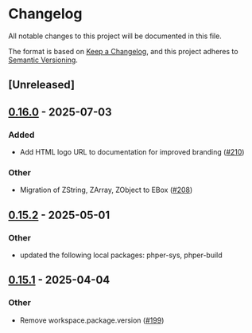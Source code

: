 # Changelog

All notable changes to this project will be documented in this file.

The format is based on [Keep a Changelog](https://keepachangelog.com/en/1.0.0/),
and this project adheres to [Semantic Versioning](https://semver.org/spec/v2.0.0.html).

## [Unreleased]

## [0.16.0](https://github.com/phper-framework/phper/compare/phper-alloc-v0.15.2...phper-alloc-v0.16.0) - 2025-07-03

### Added

- Add HTML logo URL to documentation for improved branding ([#210](https://github.com/phper-framework/phper/pull/210))

### Other

- Migration of ZString, ZArray, ZObject to EBox ([#208](https://github.com/phper-framework/phper/pull/208))

## [0.15.2](https://github.com/phper-framework/phper/compare/phper-alloc-v0.15.1...phper-alloc-v0.15.2) - 2025-05-01

### Other

- updated the following local packages: phper-sys, phper-build

## [0.15.1](https://github.com/phper-framework/phper/compare/phper-alloc-v0.15.0...phper-alloc-v0.15.1) - 2025-04-04

### Other

- Remove workspace.package.version ([#199](https://github.com/phper-framework/phper/pull/199))
